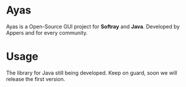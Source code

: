# Ayas
Ayas is a Open-Source GUI project for **Softray** and **Java**.
Developed by Appers and for every community.
# Usage
The library for Java still being developed. Keep on guard, soon we will release the first version.
